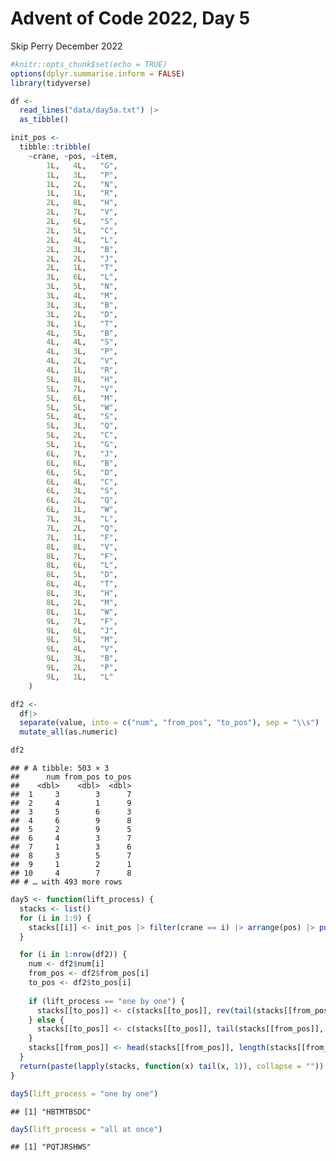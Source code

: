 Advent of Code 2022, Day 5
================
Skip Perry
December 2022

``` r
#knitr::opts_chunk$set(echo = TRUE)
options(dplyr.summarise.inform = FALSE)
library(tidyverse)
```

``` r
df <- 
  read_lines("data/day5a.txt") |> 
  as_tibble()

init_pos <- 
  tibble::tribble(
    ~crane, ~pos, ~item,
        1L,   4L,   "G",
        1L,   3L,   "P",
        1L,   2L,   "N",
        1L,   1L,   "R",
        2L,   8L,   "H",
        2L,   7L,   "V",
        2L,   6L,   "S",
        2L,   5L,   "C",
        2L,   4L,   "L",
        2L,   3L,   "B",
        2L,   2L,   "J",
        2L,   1L,   "T",
        3L,   6L,   "L",
        3L,   5L,   "N",
        3L,   4L,   "M",
        3L,   3L,   "B",
        3L,   2L,   "D",
        3L,   1L,   "T",
        4L,   5L,   "B",
        4L,   4L,   "S",
        4L,   3L,   "P",
        4L,   2L,   "V",
        4L,   1L,   "R",
        5L,   8L,   "H",
        5L,   7L,   "V",
        5L,   6L,   "M",
        5L,   5L,   "W",
        5L,   4L,   "S",
        5L,   3L,   "Q",
        5L,   2L,   "C",
        5L,   1L,   "G",
        6L,   7L,   "J",
        6L,   6L,   "B",
        6L,   5L,   "D",
        6L,   4L,   "C",
        6L,   3L,   "S",
        6L,   2L,   "Q",
        6L,   1L,   "W",
        7L,   3L,   "L",
        7L,   2L,   "Q",
        7L,   1L,   "F",
        8L,   8L,   "V",
        8L,   7L,   "F",
        8L,   6L,   "L",
        8L,   5L,   "D",
        8L,   4L,   "T",
        8L,   3L,   "H",
        8L,   2L,   "M",
        8L,   1L,   "W",
        9L,   7L,   "F",
        9L,   6L,   "J",
        9L,   5L,   "M",
        9L,   4L,   "V",
        9L,   3L,   "B",
        9L,   2L,   "P",
        9L,   1L,   "L"
    )
```

``` r
df2 <- 
  df|> 
  separate(value, into = c("num", "from_pos", "to_pos"), sep = "\\s") |> 
  mutate_all(as.numeric)

df2
```

    ## # A tibble: 503 × 3
    ##      num from_pos to_pos
    ##    <dbl>    <dbl>  <dbl>
    ##  1     3        3      7
    ##  2     4        1      9
    ##  3     5        6      3
    ##  4     6        9      8
    ##  5     2        9      5
    ##  6     4        3      7
    ##  7     1        3      6
    ##  8     3        5      7
    ##  9     1        2      1
    ## 10     4        7      8
    ## # … with 493 more rows

``` r
day5 <- function(lift_process) {
  stacks <- list()
  for (i in 1:9) {
    stacks[[i]] <- init_pos |> filter(crane == i) |> arrange(pos) |> pull(item)
  }

  for (i in 1:nrow(df2)) {
    num <- df2$num[i]
    from_pos <- df2$from_pos[i]
    to_pos <- df2$to_pos[i]
  
    if (lift_process == "one by one") {
      stacks[[to_pos]] <- c(stacks[[to_pos]], rev(tail(stacks[[from_pos]], num)))
    } else {
      stacks[[to_pos]] <- c(stacks[[to_pos]], tail(stacks[[from_pos]], num))
    }
    stacks[[from_pos]] <- head(stacks[[from_pos]], length(stacks[[from_pos]]) - num)
  }
  return(paste(lapply(stacks, function(x) tail(x, 1)), collapse = ""))
}
```

``` r
day5(lift_process = "one by one")
```

    ## [1] "HBTMTBSDC"

``` r
day5(lift_process = "all at once")
```

    ## [1] "PQTJRSHWS"
